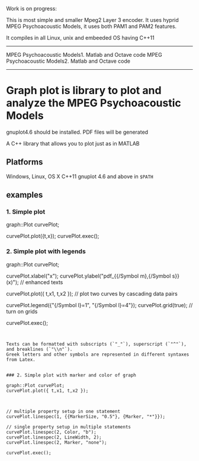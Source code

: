Work is on progress:

This is most simple and smaller Mpeg2 Layer 3 encoder. It uses hyprid MPEG Psychoacoustic Models, it uses both PAM1 and PAM2 features.

It compiles in all Linux, unix and embeeded OS having C++11



*******************************************************************************************************************************************
MPEG Psychoacoustic Models1. Matlab and Octave code
MPEG Psychoacoustic Models2. Matlab and Octave code

*******************************************************************************************************************************************


Graph plot is library to plot and analyze the MPEG Psychoacoustic Models
=======

gnuplot4.6 should be installed. PDF files will be generated 

A C++ library that allows you to plot just as in MATLAB 


Platforms
---------

Windows, Linux, OS X
C++11 
gnuplot 4.6 and above in `$PATH`


examples
--------------

### 1. Simple plot


graph::Plot curvePlot; 

curvePlot.plot({t,x});
curvePlot.exec();


### 2. Simple plot with legends


graph::Plot curvePlot; 

curvePlot.xlabel("x");
curvePlot.ylabel("pdf_{{/Symbol m},{/Symbol s}} (x)");  // enhanced texts

curvePlot.plot({ t,x1, t,x2 });  // plot two curves by cascading data pairs

curvePlot.legend({"{/Symbol l}=1",
                  "{/Symbol l}=4"});
curvePlot.grid(true);            // turn on grids

curvePlot.exec();
```


Texts can be formatted with subscripts (`"_"`), superscript (`"^"`), and breaklines (`"\\n"`).
Greek letters and other symbols are represented in different syntaxes from Latex. 


### 2. Simple plot with marker and color of graph

graph::Plot curvePlot; 
curvePlot.plot({ t,x1, t,x2 });



// multiple property setup in one statement
curvePlot.linespec(1, {{MarkerSize, "0.5"}, {Marker, "*"}});

// single property setup in multiple statements
curvePlot.linespec(2, Color, "b");
curvePlot.linespec(2, LineWidth, 2);
curvePlot.linespec(2, Marker, "none");

curvePlot.exec();

